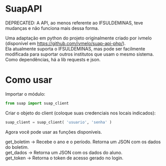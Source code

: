 # SuapAPI

DEPRECATED: A API, ao menos referente ao IFSULDEMINAS, teve mudanças e não funciona mais dessa forma.

Uma adaptação em python do projeto originalmente criado por ivmelo (disponível em https://github.com/ivmelo/suap-api-php/).  
Ela atualmente suporta o IFSULDEMINAS, mas pode ser facilmente modificada para suportar outros institutos que usam o mesmo sistema.  
Como dependências, há a lib requests e json.  

# Como usar

Importar o módulo:
```python
from suap import suap_client
```


Criar o objeto do client (coloque suas credenciais nos locais indicados):
```python
suap_client = suap_client( 'usuario', 'senha' )
```

Agora você pode usar as funções disponíveis.  

get_boletim -> Recebe o ano e o período. Retorna um JSON com os dados do boletim.  
get_dados -> Retorna um JSON com os dados do aluno.  
get_token -> Retorna o token de acesso gerado no login. 
